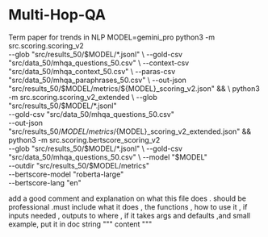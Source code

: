 # Multi-Hop-QA
Term paper for trends in NLP
MODEL=gemini_pro
python3 -m src.scoring.scoring_v2 \
  --glob "src/results_50/$MODEL/*.jsonl" \
  --gold-csv "src/data_50/mhqa_questions_50.csv" \
  --context-csv "src/data_50/mhqa_context_50.csv" \
  --paras-csv "src/data_50/mhqa_paraphrases_50.csv" \
  --out-json "src/results_50/$MODEL/metrics/${MODEL}_scoring_v2.json" && \
python3 -m src.scoring.scoring_v2_extended \
  --glob "src/results_50/$MODEL/*.jsonl" \
  --gold-csv "src/data_50/mhqa_questions_50.csv" \
  --out-json "src/results_50/$MODEL/metrics/${MODEL}_scoring_v2_extended.json" && \
python3 -m src.scoring.bertscore_scoring_v2 \
  --glob "src/results_50/$MODEL/*.jsonl" \
  --gold-csv "src/data_50/mhqa_questions_50.csv" \
  --model "$MODEL" \
  --outdir "src/results_50/$MODEL/metrics" \
  --bertscore-model "roberta-large" \
  --bertscore-lang "en"

  
  add a good comment and explanation on what this file does . should be professional .must include
   what it does , the functions , how to use it , if inputs needed , outputs to where , if it takes args and defaults ,and small example, put it in doc string """ content """